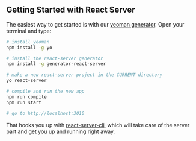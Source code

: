 ## Getting Started with React Server

The easiest way to get started is with our [yeoman generator](https://www.npmjs.com/package/generator-react-server). Open your terminal and type:

```bash
# install yeoman
npm install -g yo

# install the react-server generator
npm install -g generator-react-server

# make a new react-server project in the CURRENT directory
yo react-server

# compile and run the new app
npm run compile
npm run start

# go to http://localhost:3010
```

That hooks you up with [react-server-cli](/docs/guides/react-server-cli), which will take care of the server part and get you up and running right away.
